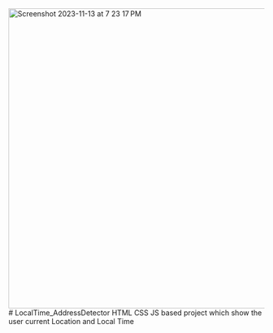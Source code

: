 <img width="591" alt="Screenshot 2023-11-13 at 7 23 17 PM" src="https://github.com/SudhanshuDTU/LocalTime_AddressDetector/assets/116909414/61b221e0-f2b0-4d2e-aae8-9d5d6bae1ca4">
# LocalTime_AddressDetector
HTML CSS JS based project which show the user current Location and Local Time
